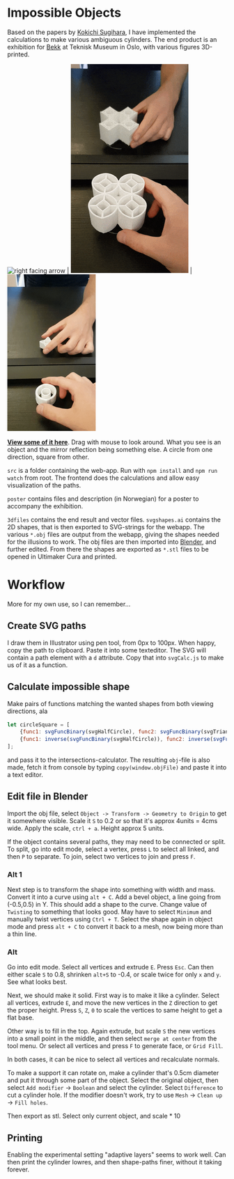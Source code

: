 # Impossible Objects

Based on the papers by [Kokichi Sugihara](http://www.isc.meiji.ac.jp/~kokichis/Welcomee.html), I have implemented
the calculations to make various ambiguous cylinders. The end product is an exhibition for [Bekk](https://www.bekk.no/)
at Teknisk Museum in Oslo, with various figures 3D-printed.

![right facing arrow](3dfiles/arrow/arrow_animation.gif) | ![squares](3dfiles/circlesquare/circle_innersquare.gif) | ![diamondcircle](3dfiles/doublecircle_diamond/diamond_circles.gif)


[**View some of it here**](https://matsemann.github.io/impossible-objects/). Drag with mouse to look around.
What you see is an object and the mirror reflection being something else. A circle from one direction, square from other.

`src` is a folder containing the web-app. Run with `npm install` and `npm run watch` from root.
The frontend does the calculations and allow easy visualization of the paths.

`poster` contains files and description (in Norwegian) for a poster to accompany the exhibition.

`3dfiles` contains the end result and vector files. `svgshapes.ai` contains the 2D shapes, that is then exported to SVG-strings for the webapp.
The various `*.obj` files are output from the webapp, giving the shapes needed for the illusions to work.
The obj files are then imported into [Blender](https://www.blender.org/), and further edited. From there the shapes are exported as
`*.stl` files to be opened in Ultimaker Cura and printed.

# Workflow

More for my own use, so I can remember...

## Create SVG paths

I draw them in Illustrator using pen tool, from 0px to 100px. When happy, copy the path to clipboard.
Paste it into some texteditor. The SVG will contain a path element with a `d` attribute. Copy that into `svgCalc.js` to make us
of it as a function.

## Calculate impossible shape

Make pairs of functions matching the wanted shapes from both viewing directions, ala
```javascript
let circleSquare = [
    {func1: svgFuncBinary(svgHalfCircle), func2: svgFuncBinary(svgTriangle)},
    {func1: inverse(svgFuncBinary(svgHalfCircle)), func2: inverse(svgFuncBinary(svgTriangle))},
];
```
and pass it to the intersections-calculator. The resulting `obj`-file
is also made, fetch it from console by typing `copy(window.objFile)` and paste it into a text editor.

## Edit file in Blender

Import the obj file, select `Object -> Transform -> Geometry to Origin` to get it somewhere visible.
Scale it `S` to 0.2 or so that it's approx 4units = 4cms wide. Apply the scale, `ctrl + a`. Height approx 5 units.

If the object contains several paths, they may need to be connected or split.
To split, go into edit mode, select a vertex, press `L` to select all linked, and then `P` to separate.
To join, select two vertices to join and press `F`.


### Alt 1
Next step is to transform the shape into something with width and mass. Convert it into a curve using `alt + C`.
Add a bevel object, a line going from (-0.5,0.5) in Y. This should add a shape to the curve. Change value of `Twisting` to
something that looks good. May have to select `Minimum` and manually twist vertices using `Ctrl + T`.
Select the shape again in object mode and press `alt + C` to convert it back to a mesh, now being more than a thin line.

### Alt
Go into edit mode. Select all vertices and extrude `E`. Press `Esc`. Can then either scale `S` to 0.8, shrinken `alt+S` to -0.4, or
scale twice for only `x` and `y`. See what looks best.

Next, we should make it solid. First way is to make it like a cylinder. Select all vertices, extrude `E`, and move the new
vertices in the `Z` direction to get the proper height. Press `S`, `Z`, `0` to scale the vertices to same height to get a flat base.

Other way is to fill in the top. Again extrude, but scale `S` the new vertices into a small point in the middle, and then
select `merge at center` from the tool menu. Or select all vertices and press `F` to generate face, or `Grid Fill`.

In both cases, it can be nice to select all vertices and recalculate normals.


To make a support it can rotate on, make a cylinder that's 0.5cm diameter and put it through some part of the object. 
Select the original object, then select `Add modifier` -> `Boolean` and select the cylinder. Select `Difference` to cut
a cylinder hole. If the modifier doesn't work, try to use `Mesh` -> `Clean up` -> `Fill holes`.

Then export as stl. Select only current object, and scale * 10

## Printing

Enabling the experimental setting "adaptive layers" seems to work well.
Can then print the cylinder lowres, and then shape-paths finer, without it taking forever.